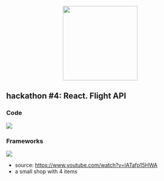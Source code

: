 <p align="center"><img src="https://upload.wikimedia.org/wikipedia/commons/thumb/a/a7/React-icon.svg/270px-React-icon.svg.png" height="200"></a></p>

## hackathon #4: React. Flight API

### Code
![](https://img.shields.io/badge/Code-TypeScript-blue)

### Frameworks
![](https://img.shields.io/badge/Frameworks-React.js-yellow)

- source: https://www.youtube.com/watch?v=lATafp15HWA
- a small shop with 4 items
